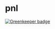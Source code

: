 pnl
===

[![Greenkeeper badge](https://badges.greenkeeper.io/wookets/pnl.svg)](https://greenkeeper.io/)